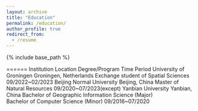 ```yaml
---
layout: archive
title: "Education"
permalink: /education/
author_profile: true
redirect_from:
  - /resume
---
```


{% include base_path %}


======
Institution	Location	Degree/Program	Time Period
University of Groningen	Groningen, Netherlands	Exchange student of Spatial Sciences	09/2022~02/2023
Beijing Normal University	Beijing, China	Master of Natural Resources	09/2020~07/2023(except)
Yanbian University	Yanbian, China	Bachelor of Geographic Information Science (Major) <br> Bachelor of Computer Science (Minor)	09/2016~07/2020
